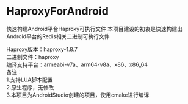 # HaproxyForAndroid
快速构建Android平台Haproxy可执行文件
本项目建设的初衷是快速构建出Android平台的Redis相关二进制可执行文件<br/>

Haproxy版本：haproxy-1.8.7<br/>
二进制文件：haproxy<br/>
编译支持平台：armeabi-v7a、arm64-v8a、x86、x86_64<br/>
备注：<br/>
  1.支持LUA脚本配置<br/>
  2.原生程序，无修改<br/>
  3.本项目为AndroidStudio创建的项目，使用cmake进行编译<br/>

